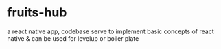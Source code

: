 # fruits-hub
a react native app, codebase serve to implement basic concepts of react native &amp; can be used for levelup or boiler plate
